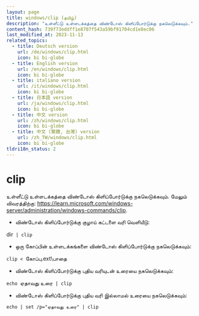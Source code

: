 ```yaml
---
layout: page
title: windows/clip (தமிழ்)
description: "உள்ளீட்டு உள்ளடக்கத்தை விண்டோஸ் கிளிப்போர்டுக்கு நகலெடுக்கவும்."
content_hash: 739f73eddff1e8707f543a59bf91704cd1e8ec06
last_modified_at: 2023-11-13
related_topics:
  - title: Deutsch version
    url: /de/windows/clip.html
    icon: bi bi-globe
  - title: English version
    url: /en/windows/clip.html
    icon: bi bi-globe
  - title: italiano version
    url: /it/windows/clip.html
    icon: bi bi-globe
  - title: 日本語 version
    url: /ja/windows/clip.html
    icon: bi bi-globe
  - title: 中文 version
    url: /zh/windows/clip.html
    icon: bi bi-globe
  - title: 中文 (繁體, 台灣) version
    url: /zh_TW/windows/clip.html
    icon: bi bi-globe
tldri18n_status: 2
---
```

# clip

உள்ளீட்டு உள்ளடக்கத்தை விண்டோஸ் கிளிப்போர்டுக்கு நகலெடுக்கவும்.
மேலும் விவரத்திற்கு: <https://learn.microsoft.com/windows-server/administration/windows-commands/clip>.

- விண்டோஸ் கிளிப்போர்டுக்கு குழாய் கட்டளை வரி வெளியீடு:

<span class="tldr-var badge badge-pill bg-dark-lm bg-white-dm text-white-lm text-dark-dm font-weight-bold">dir</span>` | clip`

- ஒரு கோப்பின் உள்ளடக்கங்களை விண்டோஸ் கிளிப்போர்டுக்கு நகலெடுக்கவும்:

`clip < `<span class="tldr-var badge badge-pill bg-dark-lm bg-white-dm text-white-lm text-dark-dm font-weight-bold">கோப்பு.ext\பாதை</span>

- விண்டோஸ் கிளிப்போர்டுக்கு புதிய வரியுடன் உரையை நகலெடுக்கவும்:

`echo `<span class="tldr-var badge badge-pill bg-dark-lm bg-white-dm text-white-lm text-dark-dm font-weight-bold">ஏதாவது உரை</span>` | clip`

- விண்டோஸ் கிளிப்போர்டுக்கு புதிய வரி இல்லாமல் உரையை நகலெடுக்கவும்:

`echo | set /p="ஏதாவது உரை" | clip`
